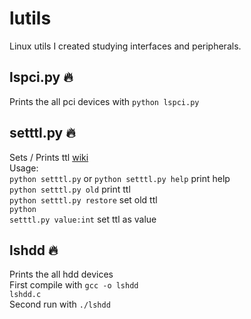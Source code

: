 # lutils
Linux utils I created studying interfaces and peripherals.

## lspci.py :fire:
Prints the all pci devices
with <code>python lspci.py</code>

## setttl.py :fire:
Sets / Prints ttl [wiki](https://en.wikipedia.org/wiki/Time_to_live) <br>
Usage: <br>
  <code>python setttl.py</code> or <code>python setttl.py help</code> print help <br>
  <code>python setttl.py old</code> print ttl <br>
  <code>python setttl.py restore</code> set old ttl <br>
  <code>python setttl.py value:int</code> set ttl as value
  
## lshdd :fire:
Prints the all hdd devices <br>
First compile with <code>gcc -o lshdd lshdd.c</code> <br>
Second run with <code>./lshdd</code>
